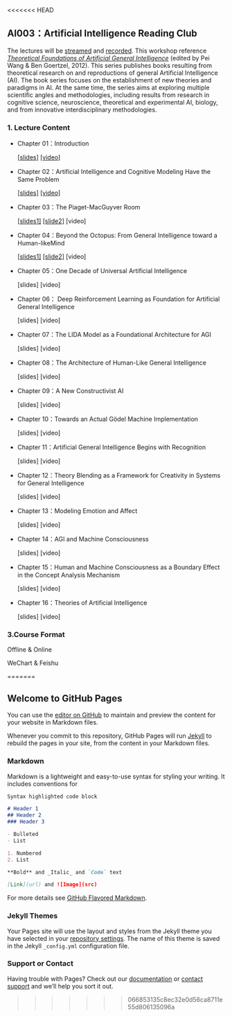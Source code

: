 <<<<<<< HEAD


## AI003：Artificial Intelligence Reading Club

The lectures will be [streamed](https://meeting.tencent.com/l/Ki5s1yOGdxWD) and [recorded](https://github.com/tquadrivium/XMUArtificialIntelligence/blob/master/slides/chapter01/01.pdf). This workshop reference [*Theoretical Foundations of Artificial General Intelligence*](https://www.springer.com/gp/book/9789491216619) (edited by Pei Wang & Ben Goertzel, 2012). This series publishes books resulting from theoretical research on and reproductions of general Artificial Intelligence (AI). The book series focuses on the establishment of new theories and paradigms in AI. At the same time, the series aims at exploring multiple scientific angles and methodologies, including results from research in cognitive science, neuroscience, theoretical and experimental AI, biology, and from innovative interdisciplinary methodologies.

### 1. Lecture Content

- Chapter 01：Introduction

  [[slides]](/slides/chapter01/01.pdf) [[video]]()

- Chapter 02：Artificial Intelligence and Cognitive Modeling Have the Same Problem

  [[slides]](/slides/chapter02/01.pdf) [[video]]()

- Chapter 03：The Piaget-MacGuyver Room

  [[slides1]](/slides/chapter03/1.pdf) [[slide2]](/slides/chapter03/2.pdf) [video]

- Chapter 04：Beyond the Octopus: From General Intelligence toward a Human-likeMind

  [[slides1]](/slides/chapter04/1.pdf) [[slide2]](/slides/chapter04/2.pdf) [video]

- Chapter 05：One Decade of Universal Artificial Intelligence

  [slides] [video]

- Chapter 06： Deep Reinforcement Learning as Foundation for Artificial General Intelligence

  [slides] [video]

- Chapter 07：The LIDA Model as a Foundational Architecture for AGI

  [slides] [video]

- Chapter 08：The Architecture of Human-Like General Intelligence

  [slides] [video]

- Chapter 09：A New Constructivist AI

  [slides] [video]

- Chapter 10：Towards an Actual Gödel Machine Implementation

  [slides] [video]

- Chapter 11：Artificial General Intelligence Begins with Recognition

  [slides] [video]

- Chapter 12：Theory Blending as a Framework for Creativity in Systems for General Intelligence

  [slides] [video]

- Chapter 13：Modeling Emotion and Affect

  [slides] [video]

- Chapter 14：AGI and Machine Consciousness

  [slides] [video]

- Chapter 15：Human and Machine Consciousness as a Boundary Effect in the Concept
  Analysis Mechanism

  [slides] [video]

- Chapter 16：Theories of Artificial Intelligence

  [slides] [video]

  

### 3.Course Format

Offline & Online

WeChart & Feishu




=======
## Welcome to GitHub Pages

You can use the [editor on GitHub](https://github.com/zhanhao93/AGI/edit/main/README.md) to maintain and preview the content for your website in Markdown files.

Whenever you commit to this repository, GitHub Pages will run [Jekyll](https://jekyllrb.com/) to rebuild the pages in your site, from the content in your Markdown files.

### Markdown

Markdown is a lightweight and easy-to-use syntax for styling your writing. It includes conventions for

```markdown
Syntax highlighted code block

# Header 1
## Header 2
### Header 3

- Bulleted
- List

1. Numbered
2. List

**Bold** and _Italic_ and `Code` text

[Link](url) and ![Image](src)
```

For more details see [GitHub Flavored Markdown](https://guides.github.com/features/mastering-markdown/).

### Jekyll Themes

Your Pages site will use the layout and styles from the Jekyll theme you have selected in your [repository settings](https://github.com/zhanhao93/AGI/settings). The name of this theme is saved in the Jekyll `_config.yml` configuration file.

### Support or Contact

Having trouble with Pages? Check out our [documentation](https://docs.github.com/categories/github-pages-basics/) or [contact support](https://github.com/contact) and we’ll help you sort it out.
>>>>>>> 066853135c8ec32e0d56ca8711e55d806135096a
